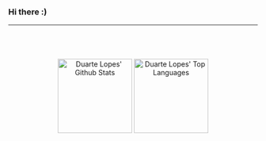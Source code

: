 ### Hi there :)

<hr visibility:hidden;" />

<hr style="height:30pt; visibility:hidden;" />

<p align = "center">
  
  <img alt="Duarte Lopes' Github Stats" height="150px" src="https://github-readme-stats.vercel.app/api?username=duartelopes19&show_icons=true&theme=noctis_minimus&include_all_commits=true&count_private=true&line_height=20" />
  
  <img alt="Duarte Lopes' Top Languages" height="150px" src="https://github-readme-stats.vercel.app/api/top-langs/?username=duartelopes19&langs_count=6&theme=noctis_minimus&layout=compact" />

</p>
